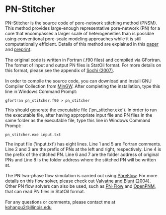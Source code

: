 # PN-Stitcher
PN-Stitcher is the source code of pore-network stitching method (PNSM).
This method provides large-enough representative pore-network (PN) for a core that encompasses a larger scale of heterogeneities than is possible using conventional pore-scale modeling approaches while it is still computationally efficient. Details of this method are explained in this [paper](https://doi.org/10.1007/s11242-020-01491-0) and [preprint](https://arxiv.org/pdf/2004.01523.pdf).
<br/><br/>
The original code is written in Fortran (.f90 files) and compiled via GFortran.
The format of input and output PN files is StatOil format. For more details on this format, please see the appendix of [Sochi (2007)](https://arxiv.org/pdf/1011.0760.pdf).
<br/><br/>
In order to compile the source code, you can download and install GNU Compiler Collection from [MinGW](http://www.mingw.org/). After completing the installation, type this line in Windows Command Prompt:
```
gfortran pn_stitcher.f90 > pn_stitcher
```
This should generate the executable file ('pn_stitcher.exe'). In order to run the executable file, after having appropriate input file and PN files in the same folder as the executable file, type this line in Windows Command Prompt:
```
pn_stitcher.exe input.txt
```
The input file ('input.txt') has eight lines. Line 1 and 5 are Fortran comments. Line 2 and 3 are the prefix of PNs at the left and right, respectively. Line 4 is the prefix of the stitched PN. Line 6 and 7 are the folder address of original PNs and Line 8 is the folder address where the stitched PN will be written at.
<br/><br/>
The PN two-phase flow simulation is carried out using [PoreFlow](http://www.imperial.ac.uk/earth-science/research/research-groups/perm/research/pore-scale-modelling/software/two-phase-network-modelling-code/). For more details on this flow solver, please check out [Valvatne and Blunt (2004)](https://agupubs.onlinelibrary.wiley.com/doi/full/10.1029/2003WR002627). Other PN flow solvers can also be used, such as [PN-Flow](https://github.com/aliraeini/pnextract) and [OpenPNM](http://openpnm.org/), that can read PN files in StatOil format.
<br/><br/>
For any questions or comments, please contact me at [kohanpu2@illinois.edu](mailto:kohanpu2@illinois.edu)
